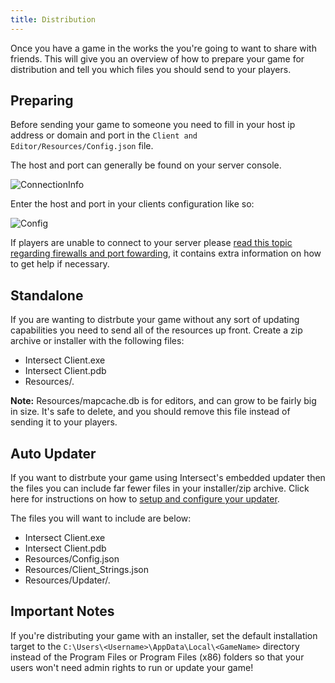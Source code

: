 ```yaml
---
title: Distribution
---
```


Once you have a game in the works the you're going to want to share with friends. This will give you an overview of how to prepare your game for distribution and tell you which files you should send to your players.

## Preparing

Before sending your game to someone you need to fill in your host ip address or domain and port in the `Client and Editor/Resources/Config.json` file.

The host and port can generally be found on your server console.

![ConnectionInfo](https://www.ascensiongamedev.com/resources/filehost/70a5bade6f21a447be2fc5cd67f595e2.png)

Enter the host and port in your clients configuration like so:

![Config](https://www.ascensiongamedev.com/resources/filehost/92bf25d1b796322e3b44538ae614b33f.png)

If players are unable to connect to your server please [read this topic regarding firewalls and port fowarding](https://www.ascensiongamedev.com/topic/3432-read-first-getting-your-game-online/), it contains extra information on how to get help if necessary.

## Standalone

If you are wanting to distrbute your game without any sort of updating capabilities you need to send all of the resources up front. Create a zip archive or installer with the following files:

- Intersect Client.exe
- Intersect Client.pdb
- Resources/_._

**Note:** Resources/mapcache.db is for editors, and can grow to be fairly big in size. It's safe to delete, and you should remove this file instead of sending it to your players.

## Auto Updater

If you want to distrbute your game using Intersect's embedded updater then the files you can include far fewer files in your installer/zip archive. Click here for instructions on how to [setup and configure your updater](./updater.md).

The files you will want to include are below:

- Intersect Client.exe
- Intersect Client.pdb
- Resources/Config.json
- Resources/Client_Strings.json
- Resources/Updater/_._

## Important Notes

If you're distributing your game with an installer, set the default installation target to the `C:\Users\<Username>\AppData\Local\<GameName>` directory instead of the Program Files or Program Files (x86) folders so that your users won't need admin rights to run or update your game!
